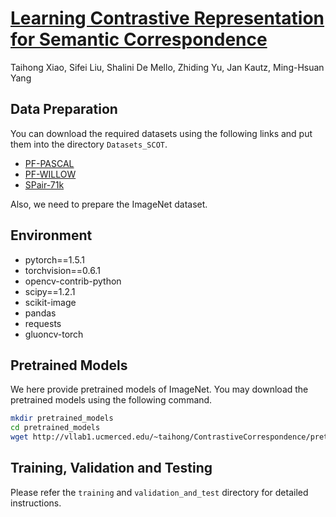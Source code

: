 # [Learning Contrastive Representation for Semantic Correspondence](https://arxiv.org/abs/2109.10967)

Taihong Xiao, Sifei Liu, Shalini De Mello, Zhiding Yu, Jan Kautz, Ming-Hsuan Yang

## Data Preparation

You can download the required datasets using the following links and put them into the directory `Datasets_SCOT`.

- [PF-PASCAL](https://drive.google.com/open?id=1OOwpGzJnTsFXYh-YffMQ9XKM_Kl_zdzg)
- [PF-WILLOW](https://drive.google.com/open?id=1tDP0y8RO5s45L-vqnortRaieiWENQco_)
- [SPair-71k](https://drive.google.com/open?id=1KSvB0k2zXA06ojWNvFjBv0Ake426Y76k)

Also, we need to prepare the ImageNet dataset.


## Environment

- pytorch==1.5.1
- torchvision==0.6.1
- opencv-contrib-python
- scipy==1.2.1
- scikit-image
- pandas
- requests
- gluoncv-torch

## Pretrained Models

We here provide pretrained models of ImageNet. You may download the pretrained models using the following command.

```bash
mkdir pretrained_models
cd pretrained_models
wget http://vllab1.ucmerced.edu/~taihong/ContrastiveCorrespondence/pretrained_models/moco.pth.tar
```

## Training, Validation and Testing

Please refer the `training` and `validation_and_test` directory for detailed instructions.
